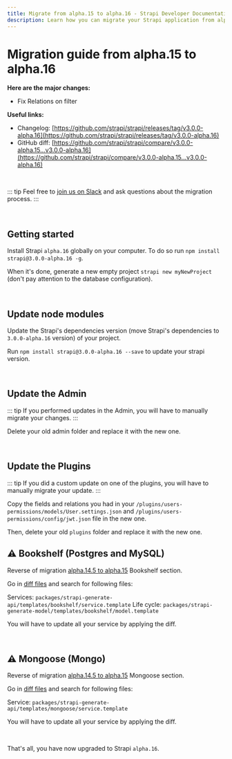 ```yaml
---
title: Migrate from alpha.15 to alpha.16 - Strapi Developer Documentation
description: Learn how you can migrate your Strapi application from alpha.15 to alpha.16.
---
```


# Migration guide from alpha.15 to alpha.16

**Here are the major changes:**

- Fix Relations on filter

**Useful links:**

- Changelog: [https://github.com/strapi/strapi/releases/tag/v3.0.0-alpha.16](https://github.com/strapi/strapi/releases/tag/v3.0.0-alpha.16)
- GitHub diff: [https://github.com/strapi/strapi/compare/v3.0.0-alpha.15...v3.0.0-alpha.16](https://github.com/strapi/strapi/compare/v3.0.0-alpha.15...v3.0.0-alpha.16)

<br>

::: tip
Feel free to [join us on Slack](http://slack.strapi.io) and ask questions about the migration process.
:::

<br>

## Getting started

Install Strapi `alpha.16` globally on your computer. To do so run `npm install strapi@3.0.0-alpha.16 -g`.

When it's done, generate a new empty project `strapi new myNewProject` (don't pay attention to the database configuration).

<br>

## Update node modules

Update the Strapi's dependencies version (move Strapi's dependencies to `3.0.0-alpha.16` version) of your project.

Run `npm install strapi@3.0.0-alpha.16 --save` to update your strapi version.

<br>

## Update the Admin

::: tip
If you performed updates in the Admin, you will have to manually migrate your changes.
:::

Delete your old admin folder and replace it with the new one.

<br>

## Update the Plugins

::: tip
If you did a custom update on one of the plugins, you will have to manually migrate your update.
:::

Copy the fields and relations you had in your `/plugins/users-permissions/models/User.settings.json` and `/plugins/users-permissions/config/jwt.json` file in the new one.

Then, delete your old `plugins` folder and replace it with the new one.

## ⚠️ Bookshelf (Postgres and MySQL)

Reverse of migration [alpha.14.5 to alpha.15](migration-guide-alpha.14.5-to-alpha.15.md) Bookshelf section.

Go in [diff files](https://github.com/strapi/strapi/compare/v3.0.0-alpha.15...v3.0.0-alpha.16) and search for following files:

Services: `packages/strapi-generate-api/templates/bookshelf/service.template`
Life cycle: `packages/strapi-generate-model/templates/bookshelf/model.template`

You will have to update all your service by applying the diff.

<br>

## ⚠️ Mongoose (Mongo)

Reverse of migration [alpha.14.5 to alpha.15](migration-guide-alpha.14.5-to-alpha.15.md) Mongoose section.

Go in [diff files](https://github.com/strapi/strapi/compare/v3.0.0-alpha.15...v3.0.0-alpha.16) and search for following files:

Service: `packages/strapi-generate-api/templates/mongoose/service.template`

You will have to update all your service by applying the diff.

<br>

That's all, you have now upgraded to Strapi `alpha.16`.
